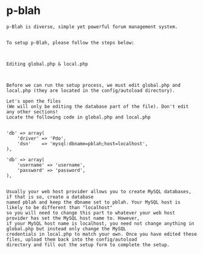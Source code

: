 # p-blah


    p-Blah is diverse, simple yet powerful forum management system.


    To setup p-Blah, please follow the steps below:



    Editing global.php & local.php



    Before we can run the setup process, we must edit global.php and local.php (they are located in the config/autoload directory).

    Let's open the files
    (We will only be editing the database part of the file). Don't edit any other sections!
    Locate the following code in global.php and local.php


    'db' => array(
        'driver' => 'Pdo',
        'dsn'    => 'mysql:dbname=pblah;host=localhost',
    ),

    'db' => array(
        'username' => 'username',
        'password' => 'password',
    ),


    Usually your web host provider allows you to create MySQL databases, if that is so, create a database
    named pblah and keep the dbname set to pblah. Your MySQL host is likely to be different than "localhost"
    so you will need to change this part to whatever your web host provider has set the MySQL host name to. However,
    if your MySQL host name is localhost, you need not change anything in global.php but instead only change the MySQL
    credentials in local.php to match your own. Once you have edited these files, upload them back into the config/autoload
    directory and fill out the setup form to complete the setup.
